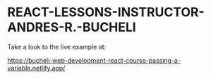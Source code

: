 # REACT-LESSONS-INSTRUCTOR-ANDRES-R.-BUCHELI
Take a look to the live example at:

https://bucheli-web-development-react-course-passing-a-variable.netlify.app/

